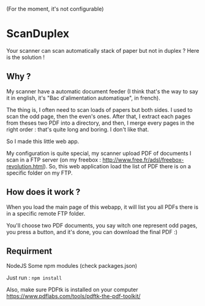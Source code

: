 (For the moment, it's not configurable)

# ScanDuplex
Your scanner can scan automatically stack of paper but not in duplex ? Here is the solution !

## Why ?
My scanner have a automatic document feeder (I think that's the way to say it in english, it's "Bac d'alimentation automatique", in french).

The thing is, I often need to scan loads of papers but both sides. I used to scan the odd page, then the even's ones.
After that, I extract each pages from theses two PDF into a directory, and then, I merge every pages in the right order : that's quite long and boring. I don't like that.

So I made this little web app.

My configuration is quite special, my scanner upload PDF of documents I scan in a FTP server (on my freebox : http://www.free.fr/adsl/freebox-revolution.html). So, this web application load the list of PDF there is on a specific folder on my FTP.

## How does it work ?
When you load the main page of this webapp, it will list you all PDFs there is in a specific remote FTP folder.

You'll choose two PDF documents, you say witch one represent odd pages, you press a button, and it's done, you can download the final PDF :)

## Requirment
NodeJS
Some npm modules (check packages.json)

Just run : ```npm install```

Also, make sure PDFtk is installed on your computer https://www.pdflabs.com/tools/pdftk-the-pdf-toolkit/
